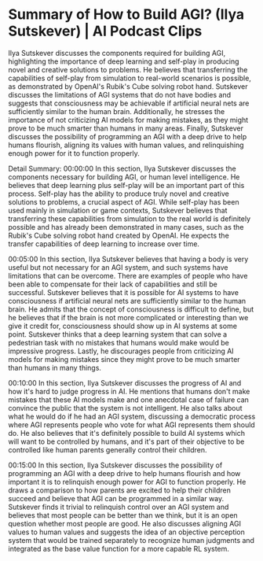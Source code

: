 # Summary of How to Build AGI? (Ilya Sutskever) | AI Podcast Clips

Ilya Sutskever discusses the components required for building AGI, highlighting the importance of deep learning and self-play in producing novel and creative solutions to problems. He believes that transferring the capabilities of self-play from simulation to real-world scenarios is possible, as demonstrated by OpenAI's Rubik's Cube solving robot hand. Sutskever discusses the limitations of AGI systems that do not have bodies and suggests that consciousness may be achievable if artificial neural nets are sufficiently similar to the human brain. Additionally, he stresses the importance of not criticizing AI models for making mistakes, as they might prove to be much smarter than humans in many areas. Finally, Sutskever discusses the possibility of programming an AGI with a deep drive to help humans flourish, aligning its values with human values, and relinquishing enough power for it to function properly.

Detail Summary: 
00:00:00
In this section, Ilya Sutskever discusses the components necessary for building AGI, or human level intelligence. He believes that deep learning plus self-play will be an important part of this process. Self-play has the ability to produce truly novel and creative solutions to problems, a crucial aspect of AGI. While self-play has been used mainly in simulation or game contexts, Sutskever believes that transferring these capabilities from simulation to the real world is definitely possible and has already been demonstrated in many cases, such as the Rubik's Cube solving robot hand created by OpenAI. He expects the transfer capabilities of deep learning to increase over time.

00:05:00
In this section, Ilya Sutskever believes that having a body is very useful but not necessary for an AGI system, and such systems have limitations that can be overcome. There are examples of people who have been able to compensate for their lack of capabilities and still be successful. Sutskever believes that it is possible for AI systems to have consciousness if artificial neural nets are sufficiently similar to the human brain. He admits that the concept of consciousness is difficult to define, but he believes that if the brain is not more complicated or interesting than we give it credit for, consciousness should show up in AI systems at some point. Sutskever thinks that a deep learning system that can solve a pedestrian task with no mistakes that humans would make would be impressive progress. Lastly, he discourages people from criticizing AI models for making mistakes since they might prove to be much smarter than humans in many things.

00:10:00
In this section, Ilya Sutskever discusses the progress of AI and how it's hard to judge progress in AI. He mentions that humans don't make mistakes that these AI models make and one anecdotal case of failure can convince the public that the system is not intelligent. He also talks about what he would do if he had an AGI system, discussing a democratic process where AGI represents people who vote for what AGI represents them should do. He also believes that it's definitely possible to build AI systems which will want to be controlled by humans, and it's part of their objective to be controlled like human parents generally control their children.

00:15:00
In this section, Ilya Sutskever discusses the possibility of programming an AGI with a deep drive to help humans flourish and how important it is to relinquish enough power for AGI to function properly. He draws a comparison to how parents are excited to help their children succeed and believe that AGI can be programmed in a similar way. Sutskever finds it trivial to relinquish control over an AGI system and believes that most people can be better than we think, but it is an open question whether most people are good. He also discusses aligning AGI values to human values and suggests the idea of an objective perception system that would be trained separately to recognize human judgments and integrated as the base value function for a more capable RL system.

